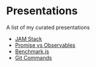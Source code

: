 # Presentations

A list of my curated presentations

- [JAM Stack](https://akhilarjun.github.io/presentations/jam-stack)
- [Promise vs Observables](https://akhilarjun.github.io/presentations/promise-vs-observables)
- [Benchmark.js](https://akhilarjun.github.io/presentations/benchmark-js)
- [Git Commands](https://akhilarjun.github.io/presentations/git-commands/)
